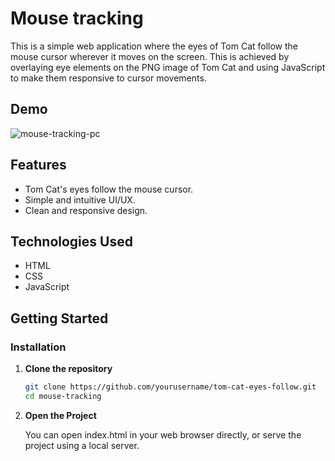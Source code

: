# Mouse tracking

This is a simple web application where the eyes of Tom Cat follow the mouse cursor wherever it moves on the screen. This is achieved by overlaying eye elements on the PNG image of Tom Cat and using JavaScript to make them responsive to cursor movements.

## Demo

![mouse-tracking-pc](https://github.com/user-attachments/assets/b153f450-6264-4f32-b979-50925ed4af37)

## Features

- Tom Cat's eyes follow the mouse cursor.
- Simple and intuitive UI/UX.
- Clean and responsive design.

## Technologies Used

- HTML
- CSS
- JavaScript

## Getting Started

### Installation

1. **Clone the repository**

   ```bash
   git clone https://github.com/yourusername/tom-cat-eyes-follow.git
   cd mouse-tracking
   
2. **Open the Project**

   You can open index.html in your web browser directly, or serve the project using a local server.
